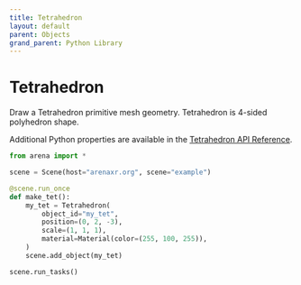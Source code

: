 ```yaml
---
title: Tetrahedron
layout: default
parent: Objects
grand_parent: Python Library
---
```


# Tetrahedron

Draw a Tetrahedron primitive mesh geometry. Tetrahedron is 4-sided polyhedron shape.

Additional Python properties are available in the [Tetrahedron API Reference](/content/python-api/objects/tetrahedron).

```python
from arena import *

scene = Scene(host="arenaxr.org", scene="example")

@scene.run_once
def make_tet():
    my_tet = Tetrahedron(
        object_id="my_tet",
        position=(0, 2, -3),
        scale=(1, 1, 1),
        material=Material(color=(255, 100, 255)),
    )
    scene.add_object(my_tet)

scene.run_tasks()
```
